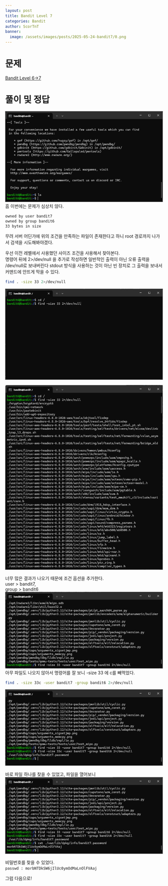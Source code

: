 ```yaml
---
layout: post
title: Bandit Level 7
categories: Bandit
author: ScorTnT
banner:
  image: /assets/images/posts/2025-05-24-bandit7/0.png
---
```


# 문제

[Bandit Level 6->7](https://overthewire.org/wargames/bandit/bandit7.html)

# 풀이 및 정답

![](/assets/images/posts/2025-05-24-bandit7/0.png)
흠 이번에는 문제가 심상치 않다.  

```
owned by user bandit7
owned by group bandit6
33 bytes in size
```
무려 서버 어딘가에 위의 조건을 만족하는 파일이 존재한다고 하니 root 경로까지 나가서 검색을 시도해봐야겠다.  

우선 이전 레벨에서 사용했던 사이즈 조건을 사용해서 찾아본다.  
명령어 뒤에 2>/dev/null 을 추가로 작성하면 일반적인 출력이 아닌 오류 출력을 /dev/null로 보내버린다 stdout 방식을 사용하는 것이 아닌 빈 장치로 그 출력을 보내서 커맨드에 안뜨게 막을 수 있다.  
```bash
find . -size 33 2>/dev/null
```
![](/assets/images/posts/2025-05-24-bandit7/1.png)
  
![](/assets/images/posts/2025-05-24-bandit7/2.png)
  
너무 많은 결과가 나오기 때문에 조건 옵션을 추가한다.  
user > bandit7,  
group > bandit6  
![](/assets/images/posts/2025-05-24-bandit7/3.png)
아무 파일도 나오지 않아서 명령어를 잘 보니 -size 33 에 c를 빼먹었다.
  
```bash
find . -size 33c -user bandit7 -group bandit6 2>/dev/null
```
![](/assets/images/posts/2025-05-24-bandit7/4.png)  
  
바로 파일 하나를 찾을 수 있었고, 파일을 열어보니 
![](/assets/images/posts/2025-05-24-bandit7/5.png)  
  
비밀번호를 찾을 수 있었다.  
`passwd : morbNTDkSW6jIlUc0ymOdMaLnOlFVAaj`
  
그럼 다음으로!